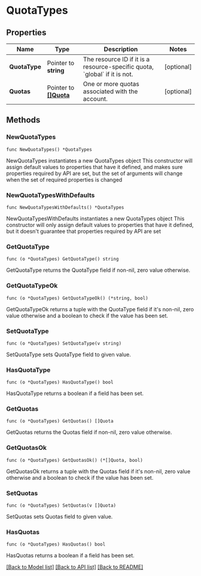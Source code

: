 # QuotaTypes

## Properties

Name | Type | Description | Notes
------------ | ------------- | ------------- | -------------
**QuotaType** | Pointer to **string** | The resource ID if it is a resource-specific quota, &#x60;global&#x60; if it is not. | [optional] 
**Quotas** | Pointer to [**[]Quota**](Quota.md) | One or more quotas associated with the account. | [optional] 

## Methods

### NewQuotaTypes

`func NewQuotaTypes() *QuotaTypes`

NewQuotaTypes instantiates a new QuotaTypes object
This constructor will assign default values to properties that have it defined,
and makes sure properties required by API are set, but the set of arguments
will change when the set of required properties is changed

### NewQuotaTypesWithDefaults

`func NewQuotaTypesWithDefaults() *QuotaTypes`

NewQuotaTypesWithDefaults instantiates a new QuotaTypes object
This constructor will only assign default values to properties that have it defined,
but it doesn't guarantee that properties required by API are set

### GetQuotaType

`func (o *QuotaTypes) GetQuotaType() string`

GetQuotaType returns the QuotaType field if non-nil, zero value otherwise.

### GetQuotaTypeOk

`func (o *QuotaTypes) GetQuotaTypeOk() (*string, bool)`

GetQuotaTypeOk returns a tuple with the QuotaType field if it's non-nil, zero value otherwise
and a boolean to check if the value has been set.

### SetQuotaType

`func (o *QuotaTypes) SetQuotaType(v string)`

SetQuotaType sets QuotaType field to given value.

### HasQuotaType

`func (o *QuotaTypes) HasQuotaType() bool`

HasQuotaType returns a boolean if a field has been set.

### GetQuotas

`func (o *QuotaTypes) GetQuotas() []Quota`

GetQuotas returns the Quotas field if non-nil, zero value otherwise.

### GetQuotasOk

`func (o *QuotaTypes) GetQuotasOk() (*[]Quota, bool)`

GetQuotasOk returns a tuple with the Quotas field if it's non-nil, zero value otherwise
and a boolean to check if the value has been set.

### SetQuotas

`func (o *QuotaTypes) SetQuotas(v []Quota)`

SetQuotas sets Quotas field to given value.

### HasQuotas

`func (o *QuotaTypes) HasQuotas() bool`

HasQuotas returns a boolean if a field has been set.


[[Back to Model list]](../README.md#documentation-for-models) [[Back to API list]](../README.md#documentation-for-api-endpoints) [[Back to README]](../README.md)


